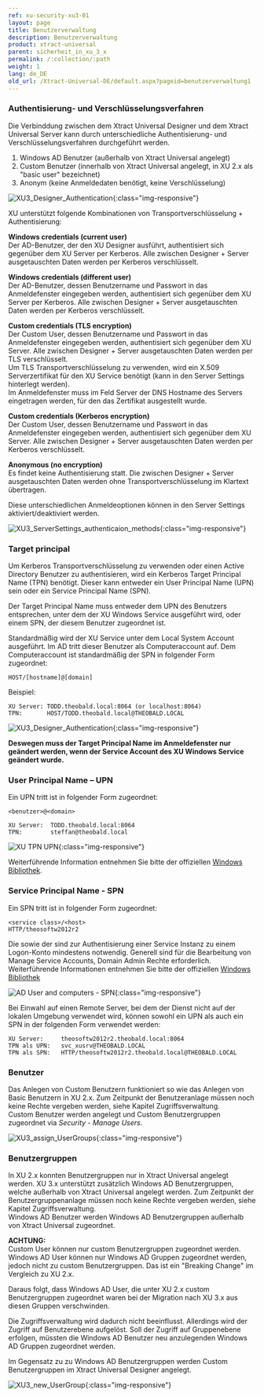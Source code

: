 ```yaml
---
ref: xu-security-xu3-01
layout: page
title: Benutzerverwaltung
description: Benutzerverwaltung
product: xtract-universal
parent: sicherheit_in_xu_3_x
permalink: /:collection/:path
weight: 1
lang: de_DE
old_url: /Xtract-Universal-DE/default.aspx?pageid=benutzerverwaltung1
---
```

### Authentisierung- und Verschlüsselungsverfahren<br>
Die Verbinddung zwischen dem Xtract Universal Designer und dem Xtract Universal Server kann durch unterschiedliche Authentisierung- und Verschlüsselungsverfahren durchgeführt werden. 

1. Windows AD Benutzer (außerhalb von Xtract Universal angelegt)
2. Custom Benutzer (innerhalb von Xtract Universal angelegt, in XU 2.x als "basic user" bezeichnet)
3. Anonym (keine Anmeldedaten benötigt, keine Verschlüsselung)

![XU3_Designer_Authentication](/img/content/xu/authentication_xu.png){:class="img-responsive"}

XU unterstützt folgende Kombinationen von Transportverschlüsselung + Authentisierung:

**Windows credentials (current user)**<br>
Der AD-Benutzer, der den XU Designer ausführt, authentisiert sich gegenüber dem XU Server per Kerberos. Alle zwischen Designer + Server ausgetauschten Daten werden per Kerberos verschlüsselt.

**Windows credentials (different user)**<br> 
Der AD-Benutzer, dessen Benutzername und Passwort in das Anmeldefenster eingegeben werden, authentisiert sich gegenüber dem XU Server per Kerberos. Alle zwischen Designer + Server ausgetauschten Daten werden per Kerberos verschlüsselt.

**Custom credentials (TLS encryption)**<br>
Der Custom User, dessen Benutzername und Passwort in das Anmeldefenster eingegeben werden, authentisiert sich gegenüber dem XU Server. Alle zwischen Designer + Server ausgetauschten Daten werden per TLS verschlüsselt.<br>
Um TLS Transportverschlüsselung zu verwenden, wird ein X.509 Serverzertifikat für den XU Service benötigt (kann in den Server Settings hinterlegt werden).<br>
Im Anmeldefenster muss im Feld Server der DNS Hostname des Servers eingetragen werden, für den das Zertifikat ausgestellt wurde.

**Custom credentials (Kerberos encryption)**<br>
Der Custom User, dessen Benutzername und Passwort in das Anmeldefenster eingegeben werden, authentisiert sich gegenüber dem XU Server. Alle zwischen Designer + Server ausgetauschten Daten werden per Kerberos verschlüsselt.

**Anonymous (no encryption)**<br>
Es findet keine Authentisierung statt. Die zwischen Designer + Server ausgetauschten Daten werden ohne Transportverschlüsselung im Klartext übertragen.

Diese unterschiedlichen Anmeldeoptionen können in den Server Settings aktiviert/deaktiviert werden.

![XU3_ServerSettings_authenticaion_methods](/img/content/xu/authentisierung_xu.png){:class="img-responsive"}

### Target principal<br>
Um Kerberos Transportverschlüsselung zu verwenden oder einen Active Directory Benutzer zu authentisieren, wird ein Kerberos Target Principal Name (TPN) benötigt. Dieser kann entweder ein User Principal Name (UPN) sein oder ein Service Principal Name (SPN).<br>

Der Target Principal Name muss entweder dem UPN des Benutzers entsprechen, unter dem der XU Windows Service ausgeführt wird, oder einem SPN, der diesem Benutzer zugeordnet ist.<br>

Standardmäßig wird der XU Service unter dem Local System Account ausgeführt. Im AD tritt dieser Benutzer als Computeraccount auf. Dem Computeraccount ist standardmäßig der SPN in folgender Form zugeordnet:
```
HOST/[hostname]@[domain]
```
Beispiel:
```
XU Server: TODD.theobald.local:8064 (or localhost:8064)
TPN:       HOST/TODD.theobald.local@THEOBALD.LOCAL
```
![XU3_Designer_Authentication](/img/content/XU3_Designer_Authentication.png){:class="img-responsive"}

**Deswegen muss der Target Principal Name im Anmeldefenster nur geändert werden, wenn der Service Account des XU Windows Service geändert wurde.**

### User Principal Name – UPN<br>
Ein UPN tritt ist in folgender Form zugeordnet:
```
<benutzer>@<domain>
```
```
XU Server:  TODD.theobald.local:8064
TPN:        steffan@theobald.local
```
![XU TPN UPN](/img/content/xu/xu_UPN_steffan@.png){:class="img-responsive"}

Weiterführende Information entnehmen Sie bitte der offiziellen [Windows Bibliothek](https://msdn.microsoft.com/en-us/library/windows/desktop/aa380525(v=vs.85).aspx). 

### Service Principal Name - SPN<br>
Ein SPN tritt ist in folgender Form zugeordnet:
```
<service class>/<host>
HTTP/theosoftw2012r2
```
Die <Service Class> sowie der <Host Name> sind zur Authentisierung einer Service Instanz zu einem Logon-Konto mindestens notwendig. Generell sind für die Bearbeitung von Manage Service Accounts, Domain Admin Rechte erforderlich. Weiterführende Informationen entnehmen Sie bitte der offiziellen [Windows Bibliothek](https://msdn.microsoft.com/en-us/library/ms677949(VS.85).aspx)

![AD User and computers - SPN](/img/content/xu/xu_ad_spn.png){:class="img-responsive"}

Bei Einwahl auf einen Remote Server, bei dem der Dienst nicht auf der lokalen Umgebung verwendet wird, können sowohl ein UPN als auch ein SPN in der folgenden Form verwendet werden:
```
XU Server:     theosoftw2012r2.theobald.local:8064
TPN als UPN:   svc_xusrv@THEOBALD.LOCAL
TPN als SPN:   HTTP/theosoftw2012r2.theobald.local@THEOBALD.LOCAL
```
### Benutzer<br>
Das Anlegen von Custom Benutzern funktioniert so wie das Anlegen von Basic Benutzern in XU 2.x. Zum Zeitpunkt der Benutzeranlage müssen noch keine Rechte vergeben werden, siehe Kapitel Zugriffsverwaltung.<br>
Custom Benutzer werden angelegt und Custom Benutzergruppen zugeordnet via *Security - Manage Users*.

![XU3_assign_UserGroups](/img/content/XU3_assign_UserGroups.png){:class="img-responsive"}

### Benutzergruppen<br>
In XU 2.x konnten Benutzergruppen nur in Xtract Universal angelegt werden. XU 3.x unterstützt zusätzlich Windows AD Benutzergruppen, welche außerhalb von Xtract Universal angelegt werden. Zum Zeitpunkt der Benutzergruppenanlage müssen noch keine Rechte vergeben werden, siehe Kapitel Zugriffsverwaltung.<br>
Windows AD Benutzer werden Windows AD Benutzergruppen außerhalb von Xtract Universal zugeordnet.

**ACHTUNG:**<br>
Custom User können nur custom Benutzergruppen zugeordnet werden.<br>
Windows AD User können nur Windows AD Gruppen zugeordnet werden, jedoch nicht zu custom Benutzergruppen. Das ist ein "Breaking Change" im Vergleich zu XU 2.x.

Daraus folgt, dass Windows AD User, die unter XU 2.x custom Benutzergruppen zugeordnet waren bei der Migration nach XU 3.x aus diesen Gruppen verschwinden.

Die Zugriffsverwaltung wird dadurch nicht beeinflusst. Allerdings wird der Zugriff auf Benutzerebene aufgelöst. Soll der Zugriff auf Gruppenebene erfolgen, müssten die Windows AD Benutzer neu anzulegenden Windows AD Gruppen zugeordnet werden.

Im Gegensatz zu zu Windows AD Benutzergruppen werden Custom Benutzergruppen im Xtract Universal Designer angelegt.

![XU3_new_UserGroup](/img/content/XU3_new_UserGroup.jpg){:class="img-responsive"}


